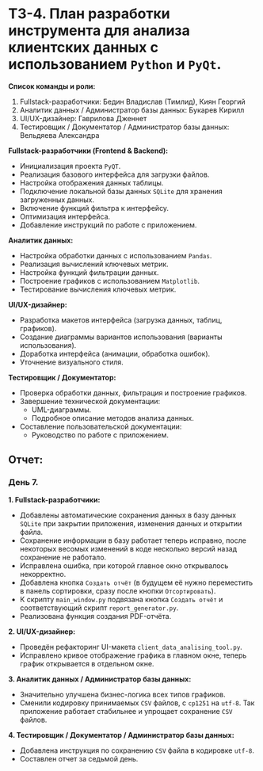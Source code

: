 # ТЗ-4. План разработки инструмента для анализа клиентских данных с использованием `Python` и `PyQt`.

**Список команды и роли:**
1. Fullstack-разработчики: Бедин Владислав (Тимлид), Киян Георгий
2. Аналитик данных / Администратор базы данных: Букарев Кирилл
3. UI/UX-дизайнер: Гаврилова Дженнет
4. Тестировщик / Документатор / Администратор базы данных: Вельдяева Александра

**Fullstack-разработчики (Frontend & Backend):**
  * Инициализация проекта `PyQT`.
  * Реализация базового интерфейса для загрузки файлов.
  * Настройка отображения данных таблицы.
  * Подключение локальной базы данных `SQLite` для хранения загруженных данных.
  * Включение функций фильтра к интерфейсу.
  * Оптимизация интерфейса.
  * Добавление инструкций по работе с приложением.

**Аналитик данных:**
  * Настройка обработки данных с использованием `Pandas`.
  * Реализация вычислений ключевых метрик.
  * Настройка функций фильтрации данных.
  * Построение графиков с использованием `Matplotlib`.
  * Тестирование вычисления ключевых метрик.

**UI/UX-дизайнер:**
  * Разработка макетов интерфейса (загрузка данных, таблиц, графиков).
  * Создание диаграммы вариантов использования (варианты использования).
  * Доработка интерфейса (анимации, обработка ошибок).
  * Уточнение визуального стиля.

**Тестировщик / Документатор:**
  * Проверка обработки данных, фильтрация и построение графиков.
  * Завершение технической документации:
    * UML-диаграммы.
    * Подробное описание методов анализа данных.
  * Составление пользовательской документации:
    * Руководство по работе с приложением.



## Отчет: 

### День 7.
**1. Fullstack-разработчики:**
  * Добавлены автоматические сохранения данных в базу данных `SQLite` при закрытии приложения, изменения данных и открытии файла.
  * Сохранение информации в базу  работает теперь исправно, после некоторых весомых изменений в коде несколько версий назад сохранение не работало.
  * Исправлена ошибка, при которой главное окно открывалось некорректно.
  * Добавлена кнопка `Создать отчёт` (в будущем её нужно переместить в панель сортировки, сразу после кнопки `Отсортировать`).
  * К скрипту `main_window.py` подвязана кнопка `Создать отчёт` и соответствующий скрипт `report_generator.py`.
  * Реализована функция создания PDF-отчёта.
     
**2. UI/UX-дизайнер:**
  * Проведён рефакторинг UI-макета `client_data_analising_tool.py`.
  * Исправлено кривое отображение графика в главном окне, теперь график открывается в отдельном окне.
 
**3. Аналитик данных / Администратор базы данных:**
  * Значительно улучшена бизнес-логика всех типов графиков.
  * Сменили кодировку принимаемых `CSV` файлов, с `cp1251` на `utf-8`. Так приложение работает стабильнее и упрощает сохранение `CSV` файлов.

**4. Тестировщик / Документатор / Администратор базы данных:**
  * Добавлена инструкция по сохранению `CSV` файла в кодировке `utf-8`.
  * Составлен отчет за седьмой день.
